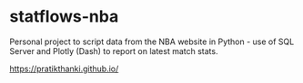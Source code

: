 # statflows-nba

Personal project to script data from the NBA website in Python - use of SQL Server and Plotly (Dash) to report on latest match stats.

https://pratikthanki.github.io/
